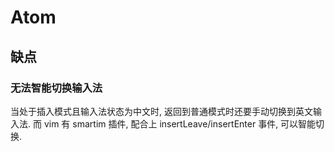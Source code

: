 # Atom

## 缺点

### 无法智能切换输入法

当处于插入模式且输入法状态为中文时, 返回到普通模式时还要手动切换到英文输入法. 而 vim 有 smartim 插件, 配合上 insertLeave/insertEnter 事件, 可以智能切换.
